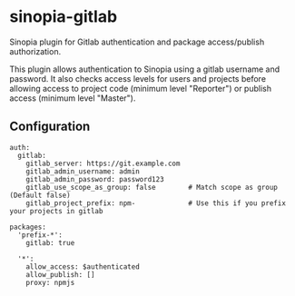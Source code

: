 # sinopia-gitlab

Sinopia plugin for Gitlab authentication and package access/publish authorization.

This plugin allows authentication to Sinopia using a gitlab username and password.  It also checks access levels
for users and projects before allowing access to project code (minimum level "Reporter") or publish access
(minimum level "Master").

## Configuration

````
auth:
  gitlab:
    gitlab_server: https://git.example.com
    gitlab_admin_username: admin
    gitlab_admin_password: password123
    gitlab_use_scope_as_group: false        # Match scope as group (Default false)
    gitlab_project_prefix: npm-             # Use this if you prefix your projects in gitlab

packages:
  'prefix-*':
    gitlab: true

  '*':
    allow_access: $authenticated
    allow_publish: []
    proxy: npmjs

````
